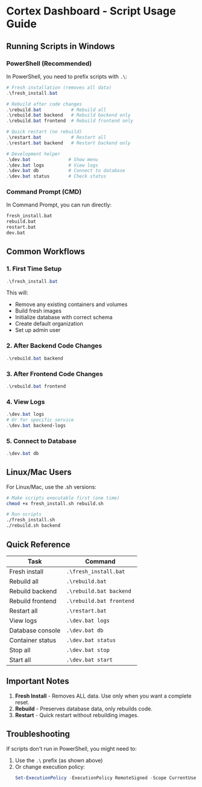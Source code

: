 # Cortex Dashboard - Script Usage Guide

## Running Scripts in Windows

### PowerShell (Recommended)
In PowerShell, you need to prefix scripts with `.\`:

```powershell
# Fresh installation (removes all data)
.\fresh_install.bat

# Rebuild after code changes
.\rebuild.bat           # Rebuild all
.\rebuild.bat backend   # Rebuild backend only
.\rebuild.bat frontend  # Rebuild frontend only

# Quick restart (no rebuild)
.\restart.bat           # Restart all
.\restart.bat backend   # Restart backend only

# Development helper
.\dev.bat              # Show menu
.\dev.bat logs         # View logs
.\dev.bat db           # Connect to database
.\dev.bat status       # Check status
```

### Command Prompt (CMD)
In Command Prompt, you can run directly:

```cmd
fresh_install.bat
rebuild.bat
restart.bat
dev.bat
```

## Common Workflows

### 1. First Time Setup
```powershell
.\fresh_install.bat
```
This will:
- Remove any existing containers and volumes
- Build fresh images
- Initialize database with correct schema
- Create default organization
- Set up admin user

### 2. After Backend Code Changes
```powershell
.\rebuild.bat backend
```

### 3. After Frontend Code Changes
```powershell
.\rebuild.bat frontend
```

### 4. View Logs
```powershell
.\dev.bat logs
# Or for specific service
.\dev.bat backend-logs
```

### 5. Connect to Database
```powershell
.\dev.bat db
```

## Linux/Mac Users

For Linux/Mac, use the .sh versions:
```bash
# Make scripts executable first (one time)
chmod +x fresh_install.sh rebuild.sh

# Run scripts
./fresh_install.sh
./rebuild.sh backend
```

## Quick Reference

| Task | Command |
|------|---------|
| Fresh install | `.\fresh_install.bat` |
| Rebuild all | `.\rebuild.bat` |
| Rebuild backend | `.\rebuild.bat backend` |
| Rebuild frontend | `.\rebuild.bat frontend` |
| Restart all | `.\restart.bat` |
| View logs | `.\dev.bat logs` |
| Database console | `.\dev.bat db` |
| Container status | `.\dev.bat status` |
| Stop all | `.\dev.bat stop` |
| Start all | `.\dev.bat start` |

## Important Notes

1. **Fresh Install** - Removes ALL data. Use only when you want a complete reset.
2. **Rebuild** - Preserves database data, only rebuilds code.
3. **Restart** - Quick restart without rebuilding images.

## Troubleshooting

If scripts don't run in PowerShell, you might need to:

1. Use the `.\` prefix (as shown above)
2. Or change execution policy:
   ```powershell
   Set-ExecutionPolicy -ExecutionPolicy RemoteSigned -Scope CurrentUser
   ```